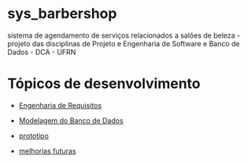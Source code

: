 # sys_barbershop
sistema de agendamento de serviços relacionados a salões de beleza - projeto das disciplinas de Projeto e Engenharia de Software e Banco de Dados - DCA - UFRN

# Tópicos de desenvolvimento
- [Engenharia de Requisitos](https://github.com/CarlosG18/sys_barbershop/tree/main/topicos/engenharia_requisitos/engenharia_requisitos.md)

- [Modelagem do Banco de Dados](https://github.com/CarlosG18/sys_barbershop/blob/main/topicos/modelagem_bd/modelagem_bd.md)

- [prototipo]()

- [melhorias futuras]()
